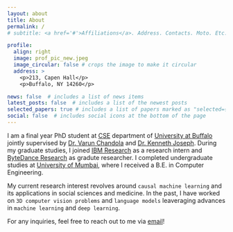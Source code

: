 ```yaml
---
layout: about
title: About
permalink: /
# subtitle: <a href='#'>Affiliations</a>. Address. Contacts. Moto. Etc.

profile:
  align: right
  image: prof_pic_new.jpeg
  image_circular: false # crops the image to make it circular
  address: >
    <p>213, Capen Hall</p>
    <p>Buffalo, NY 14260</p>

news: false  # includes a list of news items
latest_posts: false  # includes a list of the newest posts
selected_papers: true # includes a list of papers marked as "selected={true}"
social: false  # includes social icons at the bottom of the page
---
```


I am a final year PhD student at [CSE](https://engineering.buffalo.edu/computer-science-engineering/people/phd-candidates.html) department of [University at Buffalo](https://www.buffalo.edu) jointly supervised by [Dr. Varun Chandola](https://ubdsgroup.github.io/team/varun-chandola/) and [Dr. Kenneth Joseph](https://kennyjoseph.github.io). During my graduate studies, I joined [IBM Research](https://research.ibm.com/publications/tablecnn-deep-learning-framework-for-learning-tabular-data) as a research intern and [ByteDance Research](https://www.bytedance.com/en/) as gradute researcher. I completed undergraduate studies at [University of Mumbai](https://mu.ac.in), where I received a B.E. in Computer Engineering.

My current research interest revolves around `causal machine learning` and its applications in social sciences and medicine. In the past, I have worked on `3D computer vision problems` and `language models` leaveraging advances in `machine learning` and `deep learning`. 

For any inquiries, feel free to reach out to me via [email](mailto:pranavgi@buffalo.edu)!
